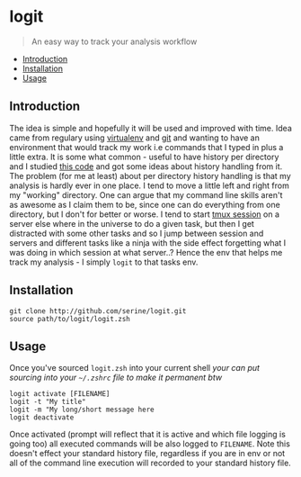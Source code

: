 # logit

> An easy way to track your analysis workflow

- [Introduction](#introduction)
- [Installation](#installation)
- [Usage](#usage)

## Introduction

The idea is simple and hopefully it will be used and improved with time. Idea came from regulary using [virtualenv](https://virtualenv.pypa.io/en/stable/) and [git](https://git-scm.com/) and wanting to have an environment that would track my work i.e commands that I typed in plus a little extra. It is some what common - useful to have history per directory and I studied [this code](https://github.com/jimhester/per-directory-history) and got some ideas about history handling from it. The problem (for me at least) about per directory history handling is that my analysis is hardly ever in one place. I tend to move a little left and right from my "working" directory. One can argue that my command line skills aren't as awesome as I claim them to be, since one can do everything from one directory, but I don't for better or worse. I tend to start [tmux session](https://tmux.github.io/) on a server else where in the universe to do a given task, but then I get distracted with some other tasks and so I jump between session and servers and different tasks like a ninja with the side effect forgetting what I was doing in which session at what server..? Hence the env that helps me track my analysis - I simply `logit` to that tasks env.  

## Installation

```
git clone http://github.com/serine/logit.git
source path/to/logit/logit.zsh
```

## Usage

Once you've sourced `logit.zsh` into your current shell
_your can put sourcing into your `~/.zshrc` file to make it permanent btw_

```
logit activate [FILENAME]
logit -t "My title" 
logit -m "My long/short message here
logit deactivate
```

Once activated (prompt will reflect that it is active and which file logging is going too) all executed commands will be also logged to `FILENAME`. Note this doesn't effect your standard history file, regardless if you are in env or not all of the command line execution will recorded to your standard history file.

